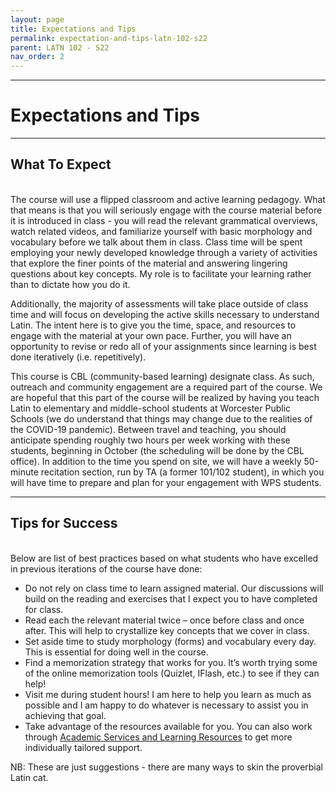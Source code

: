 ```yaml
---
layout: page
title: Expectations and Tips
permalink: expectation-and-tips-latn-102-s22
parent: LATN 102 - S22
nav_order: 2
---
```

***

# Expectations and Tips

***

## What To Expect
&nbsp;  
The course will use a flipped classroom and active learning pedagogy. What that means is that you will seriously engage with the course material before it is introduced in class - you will read the relevant grammatical overviews, watch related videos, and familiarize yourself with basic morphology and vocabulary before we talk about them in class. Class time will be spent employing your newly developed knowledge through a variety of activities that explore the finer points of the material and answering lingering questions about key concepts. My role is to facilitate your learning rather than to dictate how you do it.

Additionally, the majority of assessments will take place outside of class time and will focus on developing the active skills necessary to understand Latin. The intent here is to give you the time, space, and resources to engage with the material at your own pace. Further, you will have an opportunity to revise or redo all of your assignments since learning is best done iteratively (i.e. repetitively).

This course is CBL (community-based learning) designate class. As such, outreach and community engagement are a required part of the course. We are hopeful that this part of the course will be realized by having you teach Latin to elementary and middle-school students at Worcester Public Schools (we do understand that things may change due to the realities of the COVID-19 pandemic). Between travel and teaching, you should anticipate spending roughly two hours per week working with these students, beginning in October (the scheduling will be done by the CBL office). In addition to the time you spend on site, we will have a weekly 50-minute recitation section, run by TA (a former 101/102 student), in which you will have time to prepare and plan for your engagement with WPS students.

***

## Tips for Success
&nbsp;  
Below are list of best practices based on what students who have excelled in previous iterations of the course have done:

- Do not rely on class time to learn assigned material. Our discussions will build on the reading and exercises that I expect you to have completed for class.
- Read each the relevant material twice – once before class and once after. This will help to crystallize key concepts that we cover in class.
- Set aside time to study morphology (forms) and vocabulary every day. This is essential for doing well in the course.
- Find a memorization strategy that works for you. It’s worth trying some of the online memorization tools (Quizlet, IFlash, etc.) to see if they can help!
- Visit me during student hours! I am here to help you learn as much as possible and I am happy to do whatever is necessary to assist you in achieving that goal.
- Take advantage of the resources available for you. You can also work through [Academic Services and Learning Resources](https://www.holycross.edu/support-and-resources/academic-services-and-learning-resources) to get more individually tailored support.

NB: These are just suggestions - there are many ways to skin the proverbial Latin cat.
